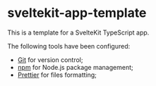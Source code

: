 # sveltekit-app-template

This is a template for a SvelteKit TypeScript app.

The following tools have been configured:

- [Git](https://git-scm.com/) for version control;
- [npm](https://www.npmjs.com) for Node.js package management;
- [Prettier](https://prettier.io) for files formatting;
